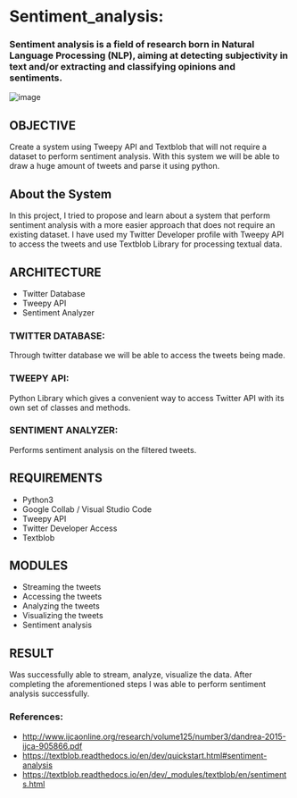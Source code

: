 # Sentiment_analysis: 
### Sentiment analysis is a field of research born in Natural Language Processing (NLP), aiming at detecting subjectivity in text and/or extracting and classifying opinions and sentiments. 

![image](https://user-images.githubusercontent.com/93571457/196149867-63986c1c-9f25-4640-a470-a3721d554301.png)

## OBJECTIVE
Create a system using Tweepy API and Textblob that will not require a dataset to perform sentiment analysis. With this system we will be able to draw a huge amount of tweets and parse it using python.

## About the System
In this project, I tried to propose and learn about a system that perform sentiment analysis with a more easier approach that does not require an existing dataset.
I have used my Twitter Developer profile with Tweepy API to access the tweets and use Textblob Library for processing textual data.

## ARCHITECTURE
- Twitter Database
- Tweepy API
- Sentiment Analyzer

###  TWITTER DATABASE:
Through twitter database we will be able to access the tweets being made.

### TWEEPY API:
Python Library which gives a convenient way to access Twitter API with its own set of classes and methods.

### SENTIMENT ANALYZER:
Performs sentiment analysis on the filtered tweets.

## REQUIREMENTS
- Python3
- Google Collab / Visual Studio Code 
- Tweepy API
- Twitter Developer Access
- Textblob

## MODULES
- Streaming the tweets
- Accessing the tweets
- Analyzing the tweets
- Visualizing the tweets
- Sentiment analysis

## RESULT
Was successfully able to stream, analyze, visualize the data. After completing the aforementioned steps I was
able to perform sentiment analysis successfully.

### References:
- http://www.ijcaonline.org/research/volume125/number3/dandrea-2015-ijca-905866.pdf
- https://textblob.readthedocs.io/en/dev/quickstart.html#sentiment-analysis
- https://textblob.readthedocs.io/en/dev/_modules/textblob/en/sentiments.html

